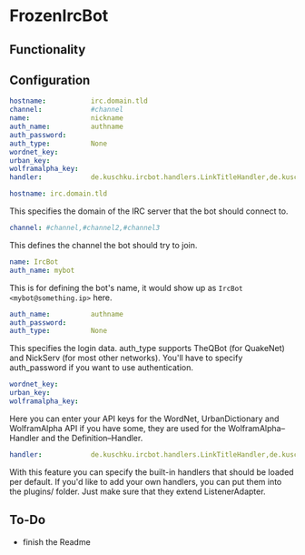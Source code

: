 FrozenIrcBot
============

Functionality
-------------

Configuration
-------------
```yaml
hostname:           irc.domain.tld
channel:            #channel
name:               nickname
auth_name:          authname
auth_password:      
auth_type:          None
wordnet_key:        
urban_key:          
wolframalpha_key:   
handler:            de.kuschku.ircbot.handlers.LinkTitleHandler,de.kuschku.ircbot.handlers.DefinitionHandler,de.kuschku.ircbot.handlers.TranslationHandler,de.kuschku.ircbot.handlers.WolframAlphaHandler
```

```yaml
hostname: irc.domain.tld
```
This specifies the domain of the IRC server that the bot should connect to.

```yaml
channel: #channel,#channel2,#channel3
```
This defines the channel the bot should try to join.

```yaml
name: IrcBot
auth_name: mybot
```
This is for defining the bot's name, it would show up as ```IrcBot <mybot@something.ip>``` here.

```yaml
auth_name:          authname
auth_password:      
auth_type:          None
```
This specifies the login data. auth\_type supports TheQBot (for QuakeNet) and NickServ (for most other networks). You'll have to specify auth\_password if you want to use authentication.

```yaml
wordnet_key:        
urban_key:          
wolframalpha_key:  
```
Here you can enter your API keys for the WordNet, UrbanDictionary and WolframAlpha API if you have some, they are used for the WolframAlpha–Handler and the Definition–Handler.

```yaml
handler:            de.kuschku.ircbot.handlers.LinkTitleHandler,de.kuschku.ircbot.handlers.DefinitionHandler,de.kuschku.ircbot.handlers.TranslationHandler,de.kuschku.ircbot.handlers.WolframAlphaHandler
```
With this feature you can specify the built-in handlers that should be loaded per default. If you'd like to add your own handlers, you can put them into the plugins/ folder. Just make sure that they extend ListenerAdapter<PircBotX>.

To-Do
-----

 - finish the Readme
